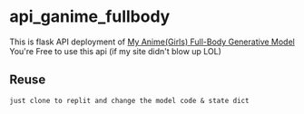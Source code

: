 # api_ganime_fullbody
This is flask API deployment of [My Anime(Girls) Full-Body Generative Model](https://github.com/HRNPH/GANime-FullBody)
You're Free to use this api (if my site didn't blow up LOL)

## Reuse
```
just clone to replit and change the model code & state dict
```
